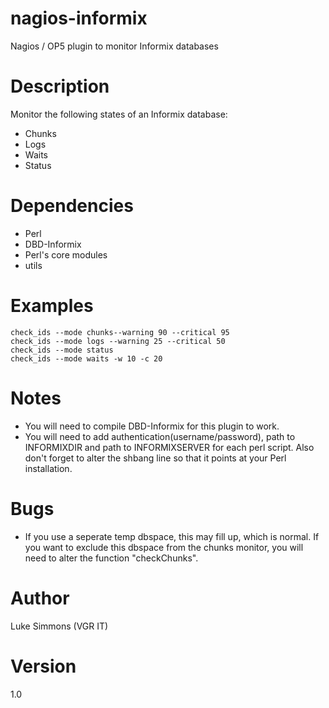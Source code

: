 # nagios-informix
Nagios / OP5 plugin to monitor Informix databases

Description
======
Monitor the following states of an Informix database:

- Chunks
- Logs
- Waits
- Status

Dependencies
======
- Perl
- DBD-Informix
- Perl's core modules
- utils 

Examples
======
```Examples
check_ids --mode chunks--warning 90 --critical 95
check_ids --mode logs --warning 25 --critical 50
check_ids --mode status
check_ids --mode waits -w 10 -c 20
```

Notes
======
- You will need to compile DBD-Informix for this plugin to work.
- You will need to add authentication(username/password), path to INFORMIXDIR and path to INFORMIXSERVER for each perl script. Also don't forget to alter the shbang line so that it points at your Perl installation.

Bugs
======
- If you use a seperate temp dbspace, this may fill up, which is normal. If you want to exclude this dbspace from the chunks monitor, you will need to alter the function "checkChunks". 

Author
======
Luke Simmons (VGR IT)

Version
======
1.0
